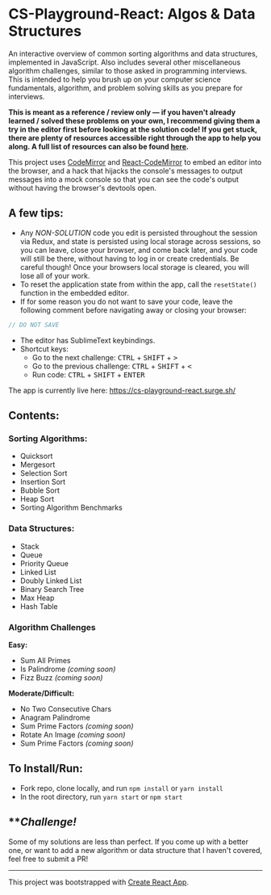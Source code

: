 # CS-Playground-React: Algos & Data Structures

An interactive overview of common sorting algorithms and data structures, implemented in JavaScript. Also includes several other miscellaneous algorithm challenges, similar to those asked in programming interviews. This is intended to help you brush up on your computer science fundamentals, algorithm, and problem solving skills as you prepare for interviews.

__This is meant as a reference / review only &mdash; if you haven't already learned / solved these problems on your own, I recommend giving them a try in the editor first before looking at the solution code! If you get stuck, there are plenty of resources accessible right through the app to help you along. A full list of resources can also be found [here](https://github.com/no-stack-dub-sack/cs-playground-react/blob/master/RESOURCES.md).__

This project uses [CodeMirror](https://codemirror.net/) and [React-CodeMirror](https://github.com/JedWatson/react-codemirror/) to embed an editor into the browser, and a hack that hijacks the console's messages to output messages into a mock console so that you can see the code's output without having the browser's devtools open.

## A few tips:
- Any _NON-SOLUTION_ code you edit is persisted throughout the session via Redux, and state is persisted using local storage across sessions, so you can leave, close your browser, and come back later, and your code will still be there, without having to log in or create credentials. Be careful though! Once your browsers local storage is cleared, you will lose all of your work.
- To reset the application state from within the app, call the `resetState()` function in the embedded editor.
- If for some reason you do not want to save your code, leave the following comment before navigating away or closing your browser:
```js
// DO NOT SAVE
```
- The editor has SublimeText keybindings.
- Shortcut keys:
  - Go to the next challenge: <kbd>CTRL</kbd> + <kbd>SHIFT</kbd> + <kbd>></kbd>
  - Go to the previous challenge: <kbd>CTRL</kbd> + <kbd>SHIFT</kbd> + <kbd><</kbd>
  - Run code: <kbd>CTRL</kbd> + <kbd>SHIFT</kbd> + <kbd>ENTER</kbd>

The app is currently live here: https://cs-playground-react.surge.sh/

## Contents:
### Sorting Algorithms:
- Quicksort
- Mergesort
- Selection Sort
- Insertion Sort
- Bubble Sort
- Heap Sort
- Sorting Algorithm Benchmarks

### Data Structures:
- Stack
- Queue
- Priority Queue
- Linked List
- Doubly Linked List
- Binary Search Tree
- Max Heap
- Hash Table

### Algorithm Challenges
**Easy:**
- Sum All Primes
- Is Palindrome _(coming soon)_
- Fizz Buzz _(coming soon)_

**Moderate/Difficult:**
- No Two Consecutive Chars
- Anagram Palindrome
- Sum Prime Factors _(coming soon)_
- Rotate An Image _(coming soon)_
- Sum Prime Factors _(coming soon)_

## To Install/Run:
- Fork repo, clone locally, and run `npm install` or `yarn install`
- In the root directory, run `yarn start` or `npm start`

## \*\*_Challenge!_
Some of my solutions are less than perfect. If you come up with a better one, or want to add a new algorithm or data structure that I haven't covered, feel free to submit a PR!

***

This project was bootstrapped with [Create React App](https://github.com/facebookincubator/create-react-app).
<kbd><kbd><kbd><kbd><kbd><kbd><kbd><kbd><kbd><kbd><kbd><kbd><kbd><kbd><kbd><kbd><kbd><kbd><kbd><kbd><kbd><kbd><kbd><kbd><kbd><kbd><kbd><kbd><kbd><kbd><kbd><kbd><kbd><kbd><kbd><kbd>
